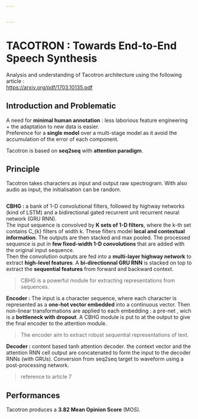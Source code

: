 ```yaml
---


---
```


<h1 id="tacotron--towards-end-to-end-speech-synthesis">TACOTRON : Towards End-to-End Speech Synthesis</h1>
<p>Analysis and understanding of Tacotron architecture using the following article :<br>
<a href="https://arxiv.org/pdf/1703.10135.pdf">https://arxiv.org/pdf/1703.10135.pdf</a></p>
<h2 id="introduction-and-problematic">Introduction and Problematic</h2>
<p>A need for <strong>minimal human annotation</strong> : less laborious feature engineering + the adaptation to new data is easier.<br>
Preference for a <strong>single model</strong> over a multi-stage model as it avoid the accumulation of the error of each component.</p>
<p>Tacotron is based on <strong>seq2seq</strong> with <strong>attention paradigm</strong>.</p>
<h2 id="principle">Principle</h2>
<p>Tacotron takes characters as input and output raw spectrogram. With also audio as input, the initialisation can be random.</p>
<p><img src="https://pythonawesome.com/content/images/2018/09/Tacotron-pytorch.jpg" alt=""></p>
<p><strong>CBHG :</strong> a bank of 1-D convolutional filters, followed by highway networks (kind of LSTM) and a bidirectional gated recurrent unit recurrent neural network (GRU RNN).<br>
The input sequence is convolved by <strong>K sets of 1-D filters</strong>, where the k-th set contains C_{k} filters of width k. These filters model <strong>local and contextual information</strong>. The outputs are then stacked and max pooled. The processed sequence is put in <strong>few fixed-width 1-D convolutions</strong> that are added with the original input sequence.<br>
Then the convolution outputs are fed into a <strong>multi-layer highway network</strong> to extract <strong>high-level features</strong>. A <strong>bi-directionnal GRU RNN</strong> is stacked on top to extract the <strong>sequential features</strong> from forward and backward context.</p>
<blockquote>
<p>CBHG is a powerful module for extracting representations from sequences.</p>
</blockquote>
<p><strong>Encoder :</strong> The input is a character sequence, where each character is represented as a <strong>one-hot vector embedded</strong> into a continuous vector. Then non-linear transformations are applied to each embedding : a pre-net , wich is a <strong>bottleneck with dropout</strong>.  A CBHG module is put to at the output to give the final encoder to the attention module.</p>
<blockquote>
<p>The encoder aim to extract robust sequential representations of text.</p>
</blockquote>
<p><strong>Decoder :</strong> content based tanh attention decoder. the context vector and the attention RNN cell output are concatenated to form the input to the decoder RNNs (with GRUs). Conversion from seq2seq target to waveform using a post-processing network.</p>
<blockquote>
<p>reference to article 7</p>
</blockquote>
<h2 id="performances">Performances</h2>
<p>Tacotron produces a <strong>3.82 Mean Opinion Score</strong> (MOS).</p>

